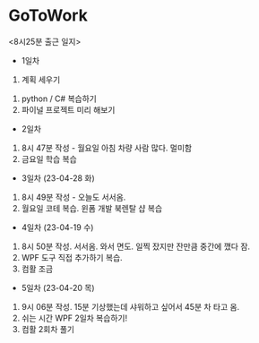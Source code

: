 # GoToWork

<8시25분 출근 일지>

- 1일차
1. 계획 세우기
  1) python / C# 복습하기
  2) 파이널 프로젝트 미리 해보기
  
- 2일차 
1. 8시 47분 작성 - 월요일 아침 차량 사람 많다. 멀미함
2. 금요일 학습 복습

- 3일차 (23-04-28 화)
1. 8시 49분 작성 - 오늘도 서서옴.
2. 월요일 코테 복습. 윈폼 개발 북렌탈 샵 복습

- 4일차 (23-04-19 수)
1. 8시 50분 작성. 서서옴. 와서 면도. 일찍 잤지만 잔만큼 중간에 깼다 잠.
2. WPF 도구 직접 추가하기 복습.
3. 컴활 조금

- 5일차 (23-04-20 목)
1. 9시 06분 작성. 15분 기상했는데 샤워하고 싶어서 45분 차 타고 옴.
2. 쉬는 시간 WPF 2일차 복습하기!
3. 컴활 2회차 풀기
